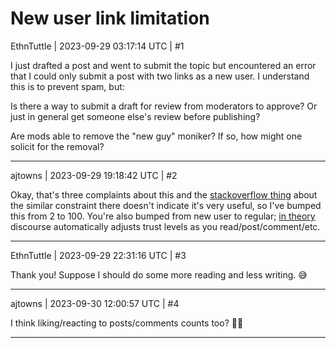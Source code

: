# New user link limitation

EthnTuttle | 2023-09-29 03:17:14 UTC | #1

I just drafted a post and went to submit the topic but encountered an error that I could only submit a post with two links as a new user. I understand this is to prevent spam, but:

Is there a way to submit a draft for review from moderators to approve? Or just in general get someone else's review before publishing?

Are mods able to remove the "new guy" moniker? If so, how might one solicit for the removal?

-------------------------

ajtowns | 2023-09-29 19:18:42 UTC | #2

Okay, that's three complaints about this and the [stackoverflow thing](https://meta.stackexchange.com/questions/122893/does-restricting-the-number-of-links-for-new-users-do-any-good) about the similar constraint there doesn't indicate it's very useful, so I've bumped this from 2 to 100. You're also bumped from new user to regular; [in theory](https://blog.discourse.org/2018/06/understanding-discourse-trust-levels/) discourse automatically adjusts trust levels as you read/post/comment/etc.

-------------------------

EthnTuttle | 2023-09-29 22:31:16 UTC | #3

Thank you! Suppose I should do some more reading and less writing. 😅

-------------------------

ajtowns | 2023-09-30 12:00:57 UTC | #4

I think liking/reacting to posts/comments counts too? :man_shrugging:

-------------------------

